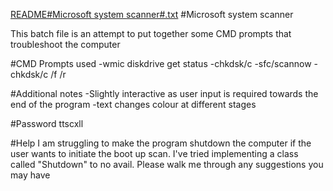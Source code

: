 [README#Microsoft system scanner#.txt](https://github.com/user-attachments/files/23163018/README.Microsoft.system.scanner.txt)
#Microsoft system scanner

This batch file is an attempt to put together some CMD prompts that troubleshoot the computer

#CMD Prompts used
-wmic diskdrive get status
-chkdsk/c
-sfc/scannow
-chkdsk/c /f /r

#Additional notes
-Slightly interactive as user input is required towards the end of the program
-text changes colour at different stages

#Password
ttscxll

#Help
I am struggling to make the program shutdown the computer if the user wants to initiate the boot up scan. I've tried implementing a class called "Shutdown" to no avail. Please walk me through any suggestions you may have

